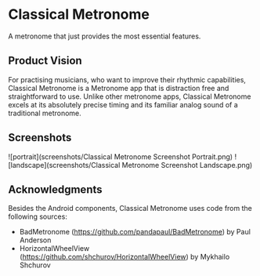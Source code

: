 # Classical Metronome

A metronome that just provides the most essential features.

## Product Vision

For practising musicians, who want to improve their rhythmic capabilities, Classical Metronome is a Metronome app that is distraction free and straightforward to use. Unlike other metronome apps, Classical Metronome excels at its absolutely precise timing and its familiar analog sound of a traditional metronome.

## Screenshots

![portrait](screenshots/Classical Metronome Screenshot Portrait.png)
![landscape](screenshots/Classical Metronome Screenshot Landscape.png)


## Acknowledgments

Besides the Android components, Classical Metronome uses code from the following sources:

* BadMetronome (https://github.com/pandapaul/BadMetronome) by Paul Anderson
* HorizontalWheelView (https://github.com/shchurov/HorizontalWheelView) by Mykhailo Shchurov


